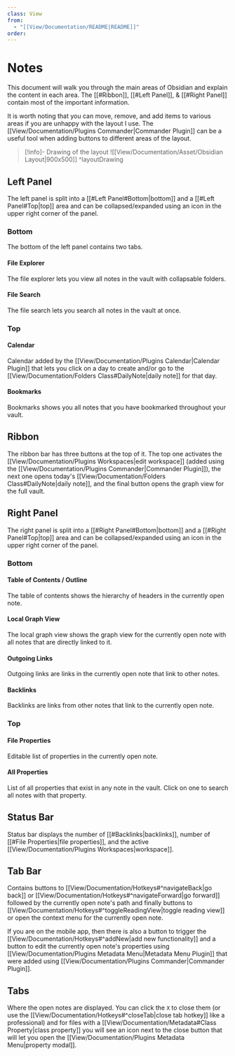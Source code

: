 ```yaml
---
class: View
from:
  - "[[View/Documentation/README|README]]"
order:
---
```

# Notes

This document will walk you through the main areas of Obsidian and explain the content in each area. The [[#Ribbon]], [[#Left Panel]], & [[#Right Panel]] contain most of the important information.

It is worth noting that you can move, remove, and add items to various areas if you are unhappy with the layout I use. The [[View/Documentation/Plugins Commander|Commander Plugin]] can be a useful tool when adding buttons to different areas of the layout.

> [!info]- Drawing of the layout
> ![[View/Documentation/Asset/Obsidian Layout|900x500]] ^layoutDrawing

## Left Panel

The left panel is split into a [[#Left Panel#Bottom|bottom]] and a [[#Left Panel#Top|top]] area and can be collapsed/expanded using an icon in the upper right corner of the panel.

### Bottom

The bottom of the left panel contains two tabs.

#### File Explorer

The file explorer lets you view all notes in the vault with collapsable folders.

#### File Search

The file search lets you search all notes in the vault at once.

### Top

#### Calendar

Calendar added by the [[View/Documentation/Plugins Calendar|Calendar Plugin]] that lets you click on a day to create and/or go to the [[View/Documentation/Folders Class#DailyNote|daily note]] for that day.

#### Bookmarks

Bookmarks shows you all notes that you have bookmarked throughout your vault.

## Ribbon

The ribbon bar has three buttons at the top of it. The top one activates the [[View/Documentation/Plugins Workspaces|edit workspace]] (added using the [[View/Documentation/Plugins Commander|Commander Plugin]]), the next one opens today's [[View/Documentation/Folders Class#DailyNote|daily note]], and the final button opens the graph view for the full vault.

## Right Panel

The right panel is split into a [[#Right Panel#Bottom|bottom]] and a [[#Right Panel#Top|top]] area and can be collapsed/expanded using an icon in the upper right corner of the panel.

### Bottom

#### Table of Contents / Outline

The table of contents shows the hierarchy of headers in the currently open note.

#### Local Graph View

The local graph view shows the graph view for the currently open note with all notes that are directly linked to it.

#### Outgoing Links

Outgoing links are links in the currently open note that link to other notes.

#### Backlinks

Backlinks are links from other notes that link to the currently open note.

### Top

#### File Properties

Editable list of properties in the currently open note.

#### All Properties

List of all properties that exist in any note in the vault. Click on one to search all notes with that property.

## Status Bar

Status bar displays the number of [[#Backlinks|backlinks]], number of [[#File Properties|file properties]], and the active [[View/Documentation/Plugins Workspaces|workspace]].

## Tab Bar

Contains buttons to [[View/Documentation/Hotkeys#^navigateBack|go back]] or [[View/Documentation/Hotkeys#^navigateForward|go forward]] followed by the currently open note's path and finally buttons to [[View/Documentation/Hotkeys#^toggleReadingView|toggle reading view]] or open the context menu for the currently open note.

If you are on the mobile app, then there is also a button to trigger the [[View/Documentation/Hotkeys#^addNew|add new functionality]] and a button to edit the currently open note's properties using [[View/Documentation/Plugins Metadata Menu|Metadata Menu Plugin]] that were added using [[View/Documentation/Plugins Commander|Commander Plugin]].

## Tabs

Where the open notes are displayed. You can click the `X` to close them (or use the [[View/Documentation/Hotkeys#^closeTab|close tab hotkey]] like a professional) and for files with a [[View/Documentation/Metadata#Class Property|class property]] you will see an icon next to the close button that will let you open the [[View/Documentation/Plugins Metadata Menu|property modal]].
